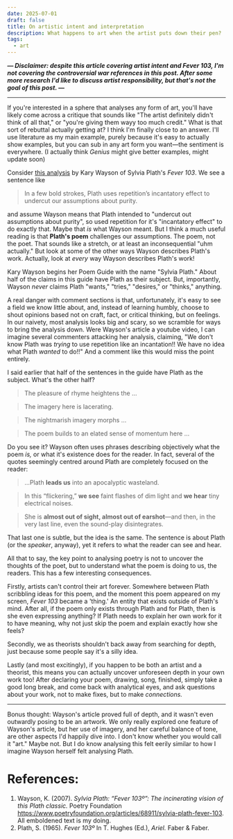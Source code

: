 ```yaml
---
date: 2025-07-01
draft: false
title: On artistic intent and interpretation
description: What happens to art when the artist puts down their pen?
tags:
  - art
---
```

***— Disclaimer: despite this article covering artist intent and Fever 103, I'm not covering the controversial war references in this post. After some more research I'd like to discuss artist responsibility, but that's not the goal of this post. —***

___

If you're interested in a sphere that analyses any form of art, you'll have likely come across a critique that sounds like "The artist definitely didn't think of all that," or "you're giving them wayy too much credit." What is that sort of rebuttal actually getting at? I think I'm finally close to an answer. I'll use literature as my main example, purely because it's easy to actually show examples, but you can sub in any art form you want—the sentiment is everywhere. (I actually think *Genius* might give better examples, might update soon)

Consider [this analysis](https://www.poetryfoundation.org/articles/68911/sylvia-plath-fever-103#poem) by Kary Wayson of Sylvia Plath's *Fever 103*. We see a sentence like
> In a few bold strokes, Plath uses repetition’s incantatory effect to undercut our assumptions about purity.

and assume Wayson means that Plath intended to "undercut out assumptions about purity", so used repetition for it's "incantatory effect" to do exactly that. Maybe that *is* what Wayson meant. But I think a much useful reading is that **Plath's poem** challenges our assumptions. The poem, not the poet. That sounds like a stretch, or at least an inconsequential "uhm actually." But look at some of the other ways Wayson describes Plath's work. Actually, look at *every* way Wayson describes Plath's work! 

Kary Wayson begins her Poem Guide with the name "Sylvia Plath." About half of the claims in this guide have Plath as their subject. But, importantly, Wayson *never* claims Plath "wants," "tries," "desires," or "thinks," anything. 

A real danger with comment sections is that, unfortunately, it's easy to see a field we know little about, and, instead of learning humbly, choose to shout opinions based not on craft, fact, or critical thinking, but on feelings. In our naivety, most analysis looks big and scary, so we scramble for ways to bring the analysis down. Were Wayson's article a youtube video, I can imagine several commenters attacking her analysis, claiming, "We don't know Plath was *trying* to use repetition like an incantation!! We have no idea what Plath *wanted* to do!!" And a comment like this would miss the point entirely. 

I said earlier that half of the sentences in the guide have Plath as the subject. What's the other half? 

> The pleasure of rhyme heightens the ...

> The imagery here is lacerating.

> The nightmarish imagery morphs ...

> The poem builds to an elated sense of momentum here ...

Do you see it? Wayson often uses phrases describing objectively what the poem *is,* or what it's existence does for the reader. In fact, several of the quotes seemingly centred around Plath are completely focused on the reader:

> ...Plath **leads us** into an apocalyptic wasteland.

> In this “flickering,” **we see** faint flashes of dim light and **we hear** tiny electrical noises.

> She is **almost out of sight, almost out of earshot**—and then, in the very last line, even the sound-play disintegrates.

That last one is subtle, but the idea is the same. The sentence is about Plath (or the *speaker*, anyway), yet it refers to what the reader can see and hear.

All that to say, the key point to analysing poetry is not to uncover the thoughts of the poet, but to understand what the poem is doing to us, the readers. This has a few interesting consequences. 

Firstly, artists can't control their art forever. Somewhere between Plath scribbling ideas for this poem, and the moment this poem appeared on my screen, *Fever 103* became a 'thing.' An entity that exists outside of Plath's mind. After all, if the poem only exists through Plath and for Plath, then is she even expressing anything? If Plath needs to explain her own work for it to have meaning, why not just skip the poem and explain exactly how she feels? 

Secondly, we as theorists shouldn't back away from searching for depth, just because some people say it's a silly idea. 

Lastly (and most excitingly), if you happen to be both an artist and a theorist, this means you can actually uncover unforeseen depth in your own work too! After declaring your poem, drawing, song, finished, simply take a good long break, and come back with analytical eyes, and ask questions about your work, not to make fixes, but to make *connections.* 

***

Bonus thought: Wayson's article proved full of depth, and it wasn't even outwardly posing to be an artwork. We only really explored one feature of Wayson's article, but her use of imagery, and her careful balance of tone, are other aspects I'd happily dive into. I don't know whether you would call it "art." Maybe not. But I do know analysing this felt eerily similar to how I imagine Wayson herself felt analysing Plath. 

# References:
1. Wayson, K. (2007). *Sylvia Plath: “Fever 103º”: The incinerating vision of this Plath classic.* Poetry Foundation https://www.poetryfoundation.org/articles/68911/sylvia-plath-fever-103. All emboldened text is my doing.
2. Plath, S. (1965). *Fever 103º* In T. Hughes (Ed.), *Ariel.* Faber & Faber.